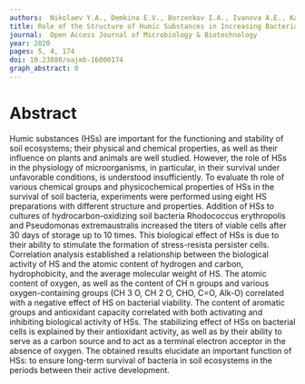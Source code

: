 ```yaml
---
authors:  Nikolaev Y.A., Demkina E.V., Borzenkov I.A., Ivanova A.E., Kanapatsky T.A., Konstantinov A.I., Volikov A.B., Perminova I.V., El-Registan G.I. 
title: Role of the Structure of Humic Substances in Increasing Bacterial Survival
journal:  Open Access Journal of Microbiology & Biotechnology
year: 2020
pages: 5, 4, 174
doi: 10.23880/oajmb-16000174
graph_abstract: 0
---
```



# Abstract

Humic substances (HSs) are important for the functioning and stability of soil ecosystems; their physical and chemical properties, as well as their influence on plants and animals are well studied. However, the role of HSs in the physiology of microorganisms, in particular, in their survival under unfavorable conditions, is understood insufficiently. To evaluate th role of various chemical groups and physicochemical properties of HSs in the survival of soil bacteria, experiments were performed using eight HS preparations with different structure and properties. Addition of HSs to cultures of hydrocarbon-oxidizing soil bacteria Rhodococcus erythropolis and Pseudomonas extremaustralis increased the titers of viable cells after 30 days of storage up to 10 times. This biological effect of HSs is due to their ability to stimulate the formation of stress-resista persister cells. Correlation analysis established a relationship between the biological activity of HS and the atomic content of hydrogen and carbon, hydrophobicity, and the average molecular weight of HS. The atomic content of oxygen, as well as the content of CH n groups and various oxygen-containing groups (CH 3 O, CH 2 O, CHO, C=O, Alk-O) correlated with a negative effect of HS on bacterial viability. The content of aromatic groups and antioxidant capacity correlated with both activating and inhibiting biological activity of HSs. The stabilizing effect of HSs on bacterial cells is explained by their antioxidant activity, as well as by their ability to serve as a carbon source and to act as a terminal electron acceptor in the absence of oxygen. The obtained results elucidate an important function of HSs: to ensure long-term survival of bacteria in soil ecosystems in the periods between their active development.
